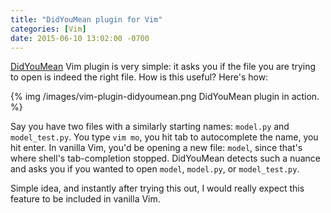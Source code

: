 ```yaml
---
title: "DidYouMean plugin for Vim"
categories: [Vim]
date: 2015-06-10 13:02:00 -0700
---
```


[DidYouMean][1] Vim plugin is very simple: it asks you if the file you are
trying to open is indeed the right file. How is this useful? Here's how:

{% img /images/vim-plugin-didyoumean.png DidYouMean plugin in action. %}

Say you have two files with a similarly starting names: `model.py` and
`model_test.py`. You type `vim mo`, you hit tab to autocomplete the name, you
hit enter. In vanilla Vim, you'd be opening a new file: `model`, since that's
where shell's tab-completion stopped. DidYouMean detects such a nuance and asks
you if you wanted to open `model`, `model.py`, or `model_test.py`.

Simple idea, and instantly after trying this out, I would really expect this
feature to be included in vanilla Vim.

[1]: https://github.com/EinfachToll/DidYouMean

